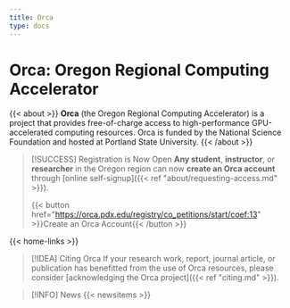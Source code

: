```yaml
---
title: Orca
type: docs
---
```


# Orca: Oregon Regional Computing Accelerator

{{< about >}}
   **Orca** (the Oregon Regional Computing Accelerator) is a project that provides free-of-charge access to high-performance GPU-accelerated computing resources.
   Orca is funded by the National Science Foundation and hosted at Portland State University.
{{< /about >}}

> [!SUCCESS] Registration is Now Open
> **Any student**, **instructor**, or **researcher** in the Oregon region can now **create an Orca account** through [online self-signup]({{< ref "about/requesting-access.md" >}}).
>
> {{< button href="https://orca.pdx.edu/registry/co_petitions/start/coef:13" >}}Create an Orca Account{{< /button >}}

{{< home-links >}}

> [!IDEA] Citing Orca
> If your research work, report, journal article, or publication has benefitted from the use of Orca resources, please consider [acknowledging the Orca project]({{< ref "citing.md" >}}).

> [!INFO] News
> {{< newsitems >}}
